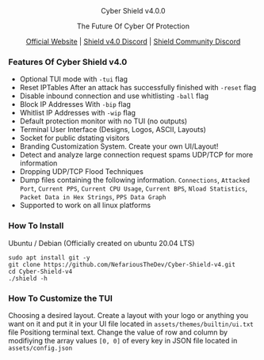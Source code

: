<div align="center"<
<h1>Cyber Shield v4.0.0</h1>
<p>The Future Of Cyber Of Protection</p>
</div>
<div align="center">

[Official Website](https://cybershield.shop/) |
[Shield v4.0 Discord](https://discord.gg/Aj8CYnx79V) |
[Shield Community Discord](https://discord.gg/CyberShield) 


</div>

### Features Of Cyber Shield v4.0

- Optional TUI mode with ``-tui`` flag
- Reset IPTables After an attack has successfully finished with ``-reset`` flag
- Disable inbound connection and use whitlisting ``-ball`` flag
- Block IP Addresses With ``-bip`` flag
- Whitlist IP Addresses with ``-wip`` flag
- Default protection monitor with no TUI (no outputs)
- Terminal User Interface (Designs, Logos, ASCII, Layouts)
- Socket for public dstating visitors
- Branding Customization System. Create your own UI/Layout!
- Detect and analyze large connection request spams UDP/TCP for more information
- Dropping UDP/TCP Flood Techniques
- Dump files containing the following information. ``Connections``, ``Attacked Port``, ``Current PPS``, ``Current CPU Usage``, ``Current BPS``, ``Nload Statistics``, ``Packet Data in Hex Strings``, ``PPS Data Graph``
- Supported to work on all linux platforms

### How To Install
Ubuntu / Debian (Officially created on ubuntu 20.04 LTS)
```
sudo apt install git -y
git clone https://github.com/NefariousTheDev/Cyber-Shield-v4.git
cd Cyber-Shield-v4
./shield -h
```

### How To Customize the TUI
Choosing a desired layout. Create a layout with your logo or anything you want on it and put it in your UI file located in ``assets/themes/builtin/ui.txt`` file
Positiong terminal text. Change the value of row and column by modifiying the array values ``[0, 0]`` of every key in JSON file located in ``assets/config.json``
